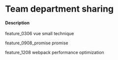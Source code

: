 # Team department sharing

#### Description
feature_0306 vue small technique

feature_0908_promise promise

feature_1208 webpack performance optimization

